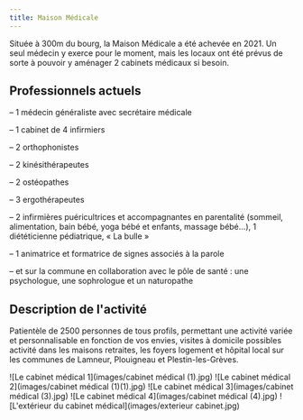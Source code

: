 ```yaml
---
title: Maison Médicale
---
```

Située à 300m du bourg, la Maison Médicale a été achevée en 2021. Un seul médecin y exerce pour le moment, mais les locaux ont été prévus de sorte à pouvoir y aménager 2 cabinets médicaux si besoin.

## Professionnels actuels

– 1 médecin généraliste avec secrétaire médicale

– 1 cabinet de 4 infirmiers

– 2 orthophonistes

– 2 kinésithérapeutes

– 2 ostéopathes

– 3 ergothérapeutes

– 2 infirmières puéricultrices et accompagnantes en parentalité (sommeil, alimentation, bain bébé, yoga bébé et enfants, massage bébé...), 1 diététicienne  pédiatrique, « La bulle » 

– 1 animatrice et formatrice de signes associés à la parole

– et sur la commune en collaboration avec le pôle de santé : une psychologue, une
sophrologue et un naturopathe

## Description de l'activité

Patientèle de 2500 personnes de tous profils, permettant une activité variée et personnalisable en fonction de vos envies, visites à domicile possibles
activité dans les maisons retraites, les foyers logement et hôpital local sur les communes de Lamneur, Plouigneau et Plestin-les-Grèves.

![Le cabinet médical 1](images/cabinet médical (1).jpg)
![Le cabinet médical 2](images/cabinet médical (1)(1).jpg)
![Le cabinet médical 3](images/cabinet médical (3).jpg)
![Le cabinet médical 4](images/cabinet médical (4).jpg)
![L'extérieur du cabinet médical](images/exterieur cabinet.jpg)